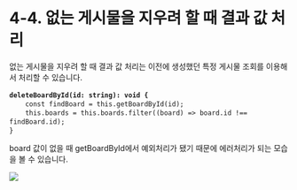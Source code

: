 # 4-4. 없는 게시물을 지우려 할 때 결과 값 처리

없는 게시물을 지우려 할 때 결과 값 처리는 이전에 생성했던 특정 게시물 조회를 이용해서 처리할 수 있습니다.

<pre class="language-typescript"><code class="lang-typescript"><strong>deleteBoardById(id: string): void {
</strong>    const findBoard = this.getBoardById(id);
    this.boards = this.boards.filter((board) => board.id !== findBoard.id);
}
</code></pre>



board 값이 없을 때 getBoardById에서 예외처리가 됐기 때문에 에러처리가 되는 모습을 볼 수 있습니다.

![](<../../../.gitbook/assets/스크린샷 2023-12-26 오전 11.48.45.png>)
